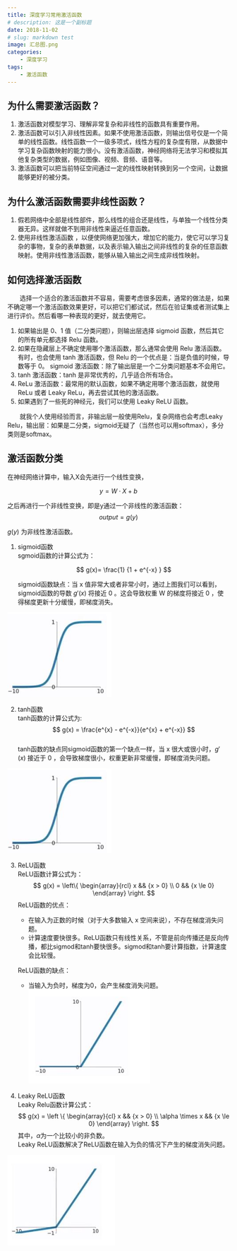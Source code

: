```yaml
---
title: 深度学习常用激活函数
# description: 这是一个副标题
date: 2018-11-02
# slug: markdown test
image: 汇总图.png
categories:
    - 深度学习
tags:
    - 激活函数
---
```


## 为什么需要激活函数？
1. 激活函数对模型学习、理解非常复杂和非线性的函数具有重要作用。
2. 激活函数可以引入非线性因素。如果不使用激活函数，则输出信号仅是一个简单的线性函数。线性函数一个一级多项式，线性方程的复杂度有限，从数据中学习复杂函数映射的能力很小。没有激活函数，神经网络将无法学习和模拟其他复杂类型的数据，例如图像、视频、音频、语音等。
3. 激活函数可以把当前特征空间通过一定的线性映射转换到另一个空间，让数据能够更好的被分类。

## 为什么激活函数需要非线性函数？
1. 假若网络中全部是线性部件，那么线性的组合还是线性，与单独一个线性分类器无异。这样就做不到用非线性来逼近任意函数。
2. 使用非线性激活函数 ，以便使网络更加强大，增加它的能力，使它可以学习复杂的事物，复杂的表单数据，以及表示输入输出之间非线性的复杂的任意函数映射。使用非线性激活函数，能够从输入输出之间生成非线性映射。
   
## 如何选择激活函数
&emsp;&emsp;选择一个适合的激活函数并不容易，需要考虑很多因素，通常的做法是，如果不确定哪一个激活函数效果更好，可以把它们都试试，然后在验证集或者测试集上进行评价。然后看哪一种表现的更好，就去使用它。
1. 如果输出是 0、1 值（二分类问题），则输出层选择 sigmoid 函数，然后其它的所有单元都选择 Relu 函数。
2. 如果在隐藏层上不确定使用哪个激活函数，那么通常会使用 Relu 激活函数。有时，也会使用 tanh 激活函数，但 Relu 的一个优点是：当是负值的时候，导数等于 0。
sigmoid 激活函数：除了输出层是一个二分类问题基本不会用它。
3. tanh 激活函数：tanh 是非常优秀的，几乎适合所有场合。
4. ReLu 激活函数：最常用的默认函数，如果不确定用哪个激活函数，就使用 ReLu 或者 Leaky ReLu，再去尝试其他的激活函数。
5. 如果遇到了一些死的神经元，我们可以使用 Leaky ReLU 函数。  

&emsp;&emsp;就我个人使用经验而言，非输出层一般使用Relu，复杂网络也会考虑Leaky Relu，输出层：如果是二分类，sigmoid无疑了（当然也可以用softmax），多分类则是softmax。

## 激活函数分类
在神经网络计算中，输入X会先进行一个线性变换，

$$ y = W · X + b $$

之后再进行一个非线性变换，即是y通过一个非线性的激活函数：
$$ output=g(y) $$

$g(y)$ 为非线性激活函数。  

1. sigmoid函数  
    sgmoid函数的计算公式为：  

    $$ g(x)= \frac{1} {1 + e^{-x} }  $$

    sigmoid函数缺点：当 x 值非常大或者非常小时，通过上图我们可以看到，sigmoid函数的导数 $g′(x)$ 将接近 0 。这会导致权重 W 的梯度将接近 0 ，使得梯度更新十分缓慢，即梯度消失。

![sigmoid函数](sigmiod.png)  


2. tanh函数  
   tanh函数的计算公式为:
   $$ g(x) = \frac{e^{x} - e^{-x}}{e^{x} + e^{-x}}  $$  
   tanh函数的缺点同sigmoid函数的第一个缺点一样，当 x 很大或很小时，$g′(x)$ 接近于 0 ，会导致梯度很小，权重更新非常缓慢，即梯度消失问题。

![tanh函数](tanh.png)

3. ReLU函数  
   ReLU函数计算公式为：  
    $$ 
    g(x) = \left\{
        \begin{array}{rcl}
            x   &&  {x > 0} \\
            0   &&  {x \le 0} 
        \end{array} \right. 
    $$
    ReLU函数的优点：
    - 在输入为正数的时候（对于大多数输入 x 空间来说），不存在梯度消失问题。
    - 计算速度要快很多。ReLU函数只有线性关系，不管是前向传播还是反向传播，都比sigmod和tanh要快很多。sigmod和tanh要计算指数，计算速度会比较慢。  
  
    ReLU函数的缺点：
    - 当输入为负时，梯度为0，会产生梯度消失问题。
![relu函数](relu.png)

4. Leaky ReLU函数  
   Leaky Relu函数计算公式：
    $$ 
    g(x) = \left \{
        \begin{array}{cl}
            x   &&  {x > 0} \\
            \alpha \times x   &&  {x \le 0} 
        \end{array}
        \right. 
    $$
    其中，$\alpha$为一个比较小的非负数。  
    Leaky ReLU函数解决了ReLU函数在输入为负的情况下产生的梯度消失问题。

![leaky_relu函数](leaky_relu.png)
